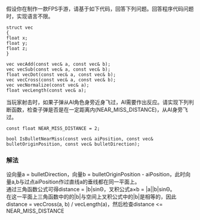 假设你在制作一款FPS手游，请基于如下代码，回答下列问题。回答程序代码问题时，实现语言不限。
    
    struct vec
    {
    float x;
    float y;
    float z;
    }

    vec vecAdd(const vec& a, const vec& b);
    vec vecSub(const vec& a, const vec& b);
    float vecDot(const vec& a, const vec& b);
    vec vecCross(const vec& a, const vec& b);
    vec vecNormalize(const vec& a);
    float vecLength(const vec& a);

当玩家射击时，如果子弹从AI角色身旁近身飞过，AI需要作出反应。请实现下列判断函数，检查子弹是否是在一定距离内(NEAR_MISS_DISTANCE)，从AI身旁飞过。  

    const float NEAR_MISS_DISTANCE = 2;

    bool IsBulletNearMiss(const vec& aiPosition, const vec& bulletOriginPosition, const vec& bulletDirection);

### 解法
设向量a = bulletDirection，向量b = bulletOriginPosition - aiPosition，此时向量a,b与过点aiPosition作过直线a的垂线都在同一平面上。  
通过三角函数公式可得distance = |b|sinΘ，叉积公式a×b = |a||b|sinΘ。  
在这一平面上三角函数中的的|b|与空间上叉积公式中的|b|是相等的，因此distance = vecCross(a, b) / vecLength(a)，然后检查distance <= NEAR_MISS_DISTANCE

